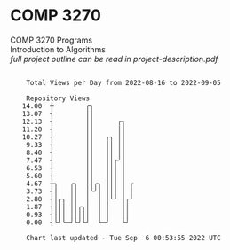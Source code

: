 # COMP 3270
COMP 3270 Programs  
Introduction to Algorithms  
*full project outline can be read in project-description.pdf*

```

    Total Views per Day from 2022-08-16 to 2022-09-05

    Repository Views
   14.00  ┼        ╭╮
   13.07  ┤        ││
   12.13  ┤        ││      ╭╮
   11.20  ┤        ││      ││
   10.27  ┤        ││   ╭╮ ││
    9.33  ┤        ││   ││ ││
    8.40  ┤        ││   ││ ││
    7.47  ┤        ││   ││╭╯│
    6.53  ┤        ││   │││ │
    5.60  ┤        ││   │││ │
    4.67  ┼╮   ╭╮  ││╭╮ │││ │ ╭
    3.73  ┤│   ││  │╰╯│ │││ │ │
    2.80  ┤│╭╮ ││  │  │ │╰╯ │╭╯
    1.87  ┤│││ ││╭╮│  │ │   ││
    0.93  ┤│││ │││││  │ │   ││
    0.00  ┤╰╯╰─╯╰╯╰╯  ╰─╯   ╰╯

    Chart last updated - Tue Sep  6 00:53:55 2022 UTC
    
```
